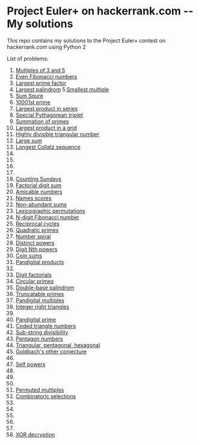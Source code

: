 # Project Euler+ on hackerrank.com -- My solutions

This repo contains my solutions to the Project Euler+ contest on hackerrank.com using Python 2

List of problems:

1. [Multiples of 3 and 5](https://www.hackerrank.com/contests/projecteuler/challenges/euler001)
2. [Even Fibonacci numbers](https://www.hackerrank.com/contests/projecteuler/challenges/euler002)
3. [Largest prime factor](https://www.hackerrank.com/contests/projecteuler/challenges/euler003)
4. [Largest palindrom](https://www.hackerrank.com/contests/projecteuler/challenges/euler004)
5.[Smallest multiple](https://www.hackerrank.com/contests/projecteuler/challenges/euler005)
6. [Sum Squre](https://www.hackerrank.com/contests/projecteuler/challenges/euler006)
7. [10001st prime](https://www.hackerrank.com/contests/projecteuler/challenges/euler007)
8. [Largest product in series](https://www.hackerrank.com/contests/projecteuler/challenges/euler008)
9. [Special Pythagorean triplet](https://www.hackerrank.com/contests/projecteuler/challenges/euler009)
10. [Summation of primes](https://www.hackerrank.com/contests/projecteuler/challenges/euler010)
11. [Largest product in a grid](https://www.hackerrank.com/contests/projecteuler/challenges/euler011)
12. [Highly divisible triangular number](https://www.hackerrank.com/contests/projecteuler/challenges/euler012)
13. [Large sum](https://www.hackerrank.com/contests/projecteuler/challenges/euler013)
14. [Longest Collatz sequence](https://www.hackerrank.com/contests/projecteuler/challenges/euler014)
15. []()
16. []()
17. []()
18. []()
19. [Counting Sundays](https://www.hackerrank.com/contests/projecteuler/challenges/euler019)
20. [Factorial digit sum](https://www.hackerrank.com/contests/projecteuler/challenges/euler020/submissions/code/7274333)
21. [Amicable numbers](https://www.hackerrank.com/contests/projecteuler/challenges/euler021)
22. [Names scores](https://www.hackerrank.com/contests/projecteuler/challenges/euler022)
23. [Non-abundant sums](https://www.hackerrank.com/contests/projecteuler/challenges/euler023)
24. [Lexicographic permutations](https://www.hackerrank.com/contests/projecteuler/challenges/euler024)
25. [N-digit Fibonacci number](https://www.hackerrank.com/contests/projecteuler/challenges/euler025)
26. [Reciprocal cycles](https://www.hackerrank.com/contests/projecteuler/challenges/euler026)
27. [Quadratic primes](https://www.hackerrank.com/contests/projecteuler/challenges/euler027)
28. [Number spiral](https://www.hackerrank.com/contests/projecteuler/challenges/euler028)
29. [Distinct powers](https://www.hackerrank.com/contests/projecteuler/challenges/euler029)
30. [Digit Nth powers](https://www.hackerrank.com/contests/projecteuler/challenges/euler030)
31. [Coin sums](https://www.hackerrank.com/contests/projecteuler/challenges/euler031)
32. [Pandigital products](https://www.hackerrank.com/contests/projecteuler/challenges/euler032)
33. []()
34. [Digit factorials](https://www.hackerrank.com/contests/projecteuler/challenges/euler034)
35. [Circular primes](https://www.hackerrank.com/contests/projecteuler/challenges/euler035)
36. [Double-base palindrom](https://www.hackerrank.com/contests/projecteuler/challenges/euler036)
37. [Truncatable primes](https://www.hackerrank.com/contests/projecteuler/challenges/euler037)
38. [Pandigital multiples](https://www.hackerrank.com/contests/projecteuler/challenges/euler038)
39. [Integer right triangles](https://www.hackerrank.com/contests/projecteuler/challenges/euler039)
40. []()
41. [Pandigital prime](https://www.hackerrank.com/contests/projecteuler/challenges/euler041)
42. [Coded triangle numbers](https://www.hackerrank.com/contests/projecteuler/challenges/euler042)
43. [Sub-string divisibility](https://www.hackerrank.com/contests/projecteuler/challenges/euler043)
44. [Pentagon numbers](https://www.hackerrank.com/contests/projecteuler/challenges/euler044)
45. [Triangular, pentagonal, hexagonal](https://www.hackerrank.com/contests/projecteuler/challenges/euler045)
46. [Goldbach's other conjecture](https://www.hackerrank.com/contests/projecteuler/challenges/euler046)
47.
48. [Self powers](https://www.hackerrank.com/contests/projecteuler/challenges/euler048)
49.
50.
51.
52. [Permuted multiples](https://www.hackerrank.com/contests/projecteuler/challenges/euler052)
53. [Combinatoric selections](https://www.hackerrank.com/contests/projecteuler/challenges/euler053)
54.
55.
56.
57.
58.
59. [XOR decryption](https://www.hackerrank.com/contests/projecteuler/challenges/euler059)
